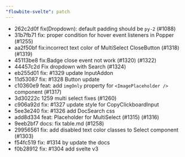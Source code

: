 ```yaml
---
"flowbite-svelte": patch
---
```


* 262c2d0f fix(Dropdown): default padding should be `py-2` (#1088)
* 31b7fb71 fix: proper condition for hover event listeners in Popper (#1255)
* aa2f50bf fix:incorrect text color of MultiSelect CloseButton (#1318) (#1319)
* 45113be8 fix:Badge close event not work (#1320) (#1322)
* 44457c2d Fix dropdown with Search (#1324)
* eb255d01 fix: #1329 update InputAddon
* 11d53087 fix: #1328 Button update
* c10360e9 feat: add `imgOnly` property for `<ImagePlaceholder />` component (#1317)
* 3d30222c 1259 multi select fixes (#1260)
* c906a92d fix: #1327 update style for CopyClickboardInput
* 5ee3e240 fix: #1326 add DocSearch css
* add8d334 feat: Placeholder for MultiSelect (#1315) (#1316)
* 9eeb2bf7 docs: fix table.md (#1258)
* 29956561 fix: add disabled text color classes to Select component (#1303)
* f54fc519 fix: #1314 by update the docs
* f0b28912 fix: #1304 add svelte v3
